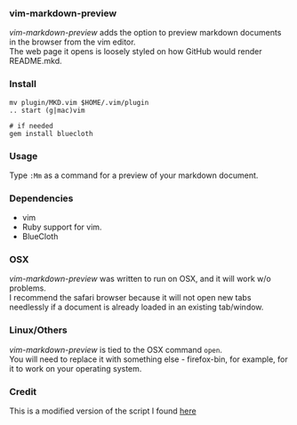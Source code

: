 ### vim-markdown-preview

_vim-markdown-preview_ adds the option to preview markdown documents in the browser from the 
vim editor.  
The web page it opens is loosely styled on how GitHub would render README.mkd.

### Install

    mv plugin/MKD.vim $HOME/.vim/plugin
    .. start (g|mac)vim

    # if needed
    gem install bluecloth

### Usage

Type `:Mm` as a command for a preview of your markdown document.


### Dependencies

* vim
* Ruby support for vim.
* BlueCloth

### OSX

_vim-markdown-preview_ was written to run on OSX, and it will work w/o problems.  
I recommend the safari browser because it will not open new tabs needlessly if a document
is already loaded in an existing tab/window.

### Linux/Others

_vim-markdown-preview_ is tied to the OSX command `open`.  
You will need to replace it with something else - firefox-bin, for example, for it to work 
on your operating system.

### Credit
This is a modified version of the script I found [here](http://mathias-biilmann.net/2009/1/markdown-preview-in-vim)
